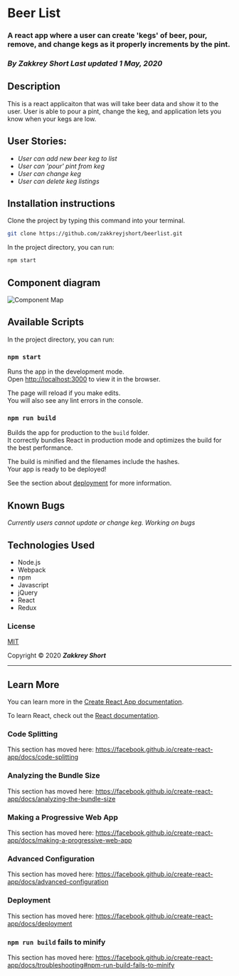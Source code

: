 # Beer List
### A react app where a user can create 'kegs' of beer, pour, remove, and change kegs as it properly increments by the pint.

### _By Zakkrey Short Last updated 1 May, 2020_

## Description
This is a react applicaiton that was will take beer data and show it to the user. User is able to pour a pint, change the keg, and application lets you know when your kegs are low. 

## User Stories:
* _User can add new beer keg to list_
* _User can 'pour' pint from keg_
* _User can change keg_
* _User can delete keg listings_

## Installation instructions

Clone the project by typing this command into your terminal.
```sh
git clone https://github.com/zakkreyjshort/beerlist.git
```

In the project directory, you can run: 

 ```sh
 npm start
```

## Component diagram 

![Component Map](src/#.png)

## Available Scripts

In the project directory, you can run:

### `npm start`

Runs the app in the development mode.<br />
Open [http://localhost:3000](http://localhost:3000) to view it in the browser.

The page will reload if you make edits.<br />
You will also see any lint errors in the console.


### `npm run build`

Builds the app for production to the `build` folder.<br />
It correctly bundles React in production mode and optimizes the build for the best performance.

The build is minified and the filenames include the hashes.<br />
Your app is ready to be deployed!

See the section about [deployment](https://facebook.github.io/create-react-app/docs/deployment) for more information.



## Known Bugs

_Currently users cannot update or change keg. Working on bugs_

## Technologies Used

* Node.js
* Webpack
* npm
* Javascript
* jQuery
* React
* Redux

### License

[MIT](https://choosealicense.com/licenses/mit/)

Copyright &copy; 2020 **_Zakkrey Short_**

<hr>

## Learn More

You can learn more in the [Create React App documentation](https://facebook.github.io/create-react-app/docs/getting-started).

To learn React, check out the [React documentation](https://reactjs.org/).

### Code Splitting

This section has moved here: https://facebook.github.io/create-react-app/docs/code-splitting

### Analyzing the Bundle Size

This section has moved here: https://facebook.github.io/create-react-app/docs/analyzing-the-bundle-size

### Making a Progressive Web App

This section has moved here: https://facebook.github.io/create-react-app/docs/making-a-progressive-web-app

### Advanced Configuration

This section has moved here: https://facebook.github.io/create-react-app/docs/advanced-configuration

### Deployment

This section has moved here: https://facebook.github.io/create-react-app/docs/deployment

### `npm run build` fails to minify

This section has moved here: https://facebook.github.io/create-react-app/docs/troubleshooting#npm-run-build-fails-to-minify
